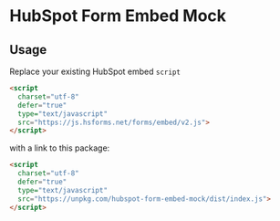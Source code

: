 # HubSpot Form Embed Mock

## Usage

Replace your existing HubSpot embed `script`

```html
<script
  charset="utf-8"
  defer="true"
  type="text/javascript"
  src="https://js.hsforms.net/forms/embed/v2.js">
</script>
```

with a link to this package:

```html
<script
  charset="utf-8"
  defer="true"
  type="text/javascript"
  src="https://unpkg.com/hubspot-form-embed-mock/dist/index.js">
</script>
```
